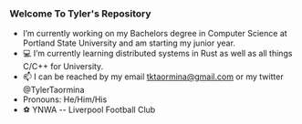 ### Welcome To Tyler's Repository 

- I’m currently working on my Bachelors degree in Computer Science at Portland State University and am starting my junior year.
- 💻 I’m currently learning distributed systems in Rust as well as all things C/C++ for University.
- 📫 I can be reached by my email tktaormina@gmail.com or my twitter @TylerTaormina
- Pronouns: He/Him/His
- ⚽️ YNWA -- Liverpool Football Club 
<!--
**till-t/till-t** is a ✨ _special_ ✨ repository because its `README.md` (this file) appears on your GitHub profile.

Here are some ideas to get you started:

- 🔭 I’m currently working on ...
- 🌱 I’m currently learning ...
- 👯 I’m looking to collaborate on ...
- 🤔 I’m looking for help with ...
- 💬 Ask me about ...
- 📫 How to reach me: ...
- 😄 Pronouns: ...
- ⚡ Fun fact: ...
-->
